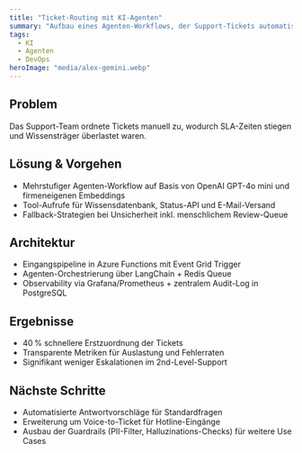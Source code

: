 ```yaml
---
title: "Ticket-Routing mit KI-Agenten"
summary: "Aufbau eines Agenten-Workflows, der Support-Tickets automatisch kategorisiert und weiterleitet."
tags:
  - KI
  - Agenten
  - DevOps
heroImage: "media/alex-gemini.webp"
---
```

## Problem
Das Support-Team ordnete Tickets manuell zu, wodurch SLA-Zeiten stiegen und Wissensträger überlastet waren.

## Lösung & Vorgehen
- Mehrstufiger Agenten-Workflow auf Basis von OpenAI GPT-4o mini und firmeneigenen Embeddings
- Tool-Aufrufe für Wissensdatenbank, Status-API und E-Mail-Versand
- Fallback-Strategien bei Unsicherheit inkl. menschlichem Review-Queue

## Architektur
- Eingangspipeline in Azure Functions mit Event Grid Trigger
- Agenten-Orchestrierung über LangChain + Redis Queue
- Observability via Grafana/Prometheus + zentralem Audit-Log in PostgreSQL

## Ergebnisse
- 40 % schnellere Erstzuordnung der Tickets
- Transparente Metriken für Auslastung und Fehlerraten
- Signifikant weniger Eskalationen im 2nd-Level-Support

## Nächste Schritte
- Automatisierte Antwortvorschläge für Standardfragen
- Erweiterung um Voice-to-Ticket für Hotline-Eingänge
- Ausbau der Guardrails (PII-Filter, Halluzinations-Checks) für weitere Use Cases
